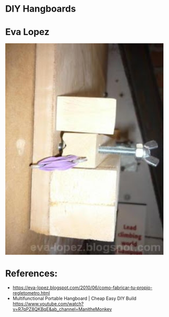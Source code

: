 # DIY Hangboards

# Eva Lopez
<img src="./10.jpg" width="500"/>

# References:
+ https://eva-lopez.blogspot.com/2010/06/como-fabricar-tu-propio-regletometro.html
+ Multifunctional Portable Hangboard | Cheap Easy DIY Build https://www.youtube.com/watch?v=R7qPZ8QKBqE&ab_channel=ManitheMonkey

